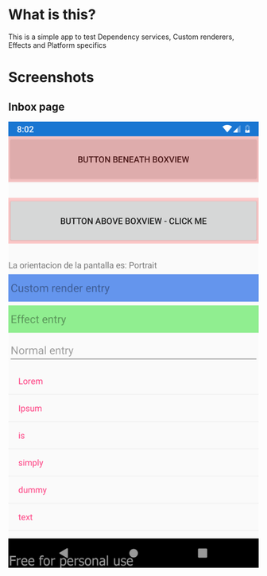 # What is this?
This is a simple app to test Dependency services, Custom renderers, Effects and Platform specifics

# Screenshots
## Inbox page

<img src="SS\main.png">